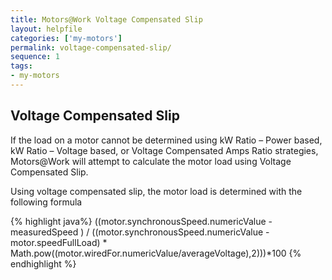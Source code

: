 ```yaml
---
title: Motors@Work Voltage Compensated Slip
layout: helpfile
categories: ['my-motors']
permalink: voltage-compensated-slip/
sequence: 1
tags:
- my-motors
---
```

## Voltage Compensated Slip

If the load on a motor cannot be determined using kW Ratio – Power based,
kW Ratio – Voltage based, or Voltage Compensated Amps Ratio strategies,
Motors@Work will attempt to calculate the motor load using Voltage Compensated
Slip.

Using voltage compensated slip, the motor load is determined with the following
formula

{% highlight java%}
((motor.synchronousSpeed.numericValue - measuredSpeed ) / ((motor.synchronousSpeed.numericValue - motor.speedFullLoad) * Math.pow((motor.wiredFor.numericValue/averageVoltage),2)))*100
{% endhighlight %}

